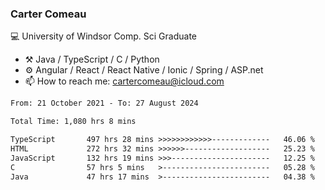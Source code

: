 ### Carter Comeau

💻 University of Windsor Comp. Sci Graduate

- ⚒️ Java / TypeScript / C / Python
- ⚙️ Angular / React / React Native / Ionic / Spring / ASP.net
- 📫 How to reach me: cartercomeau@icloud.com

<!--START_SECTION:waka-->

```txt
From: 21 October 2021 - To: 27 August 2024

Total Time: 1,080 hrs 8 mins

TypeScript       497 hrs 28 mins >>>>>>>>>>>>-------------   46.06 %
HTML             272 hrs 32 mins >>>>>>-------------------   25.23 %
JavaScript       132 hrs 19 mins >>>----------------------   12.25 %
C                57 hrs 5 mins   >------------------------   05.28 %
Java             47 hrs 17 mins  >------------------------   04.38 %
```

<!--END_SECTION:waka-->
